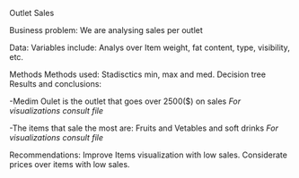 Outlet Sales

Business problem:
We are analysing sales per outlet

Data:
Variables include: Analys over Item weight, fat content, type, visibility, etc.


Methods
Methods used: Stadisctics min, max and med. Decision tree
Results and conclusions: 

-Medim Oulet is the outlet that goes over 2500($) on sales
*For visualizations consult file*

-The items that sale the most are:  Fruits and Vetables and soft drinks
*For visualizations consult file*



Recommendations:
Improve Items visualization with low sales.
Considerate prices over items with low sales. 

